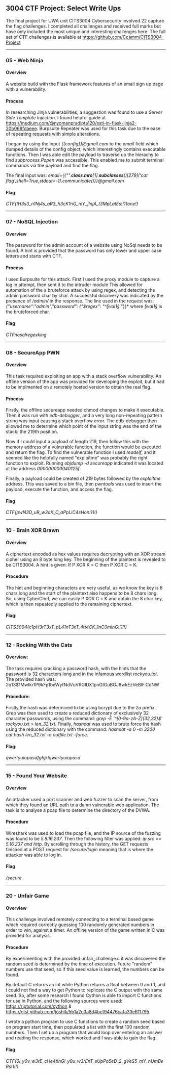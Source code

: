 ## 3004 CTF Project: Select Write Ups

The final project for UWA unit CITS3004 Cybersecurity involved 22 capture the flag challenges. I completed all challenges and received full marks but have only included the most unique and interesting challenges here. The full set of CTF challenges is available at https://github.com/Ccamm/CITS3004-Project

---

### 05 - Web Ninja

#### Overview
A website build with the Flask framework features of an email sign up page with a vulnerability.

#### Process
In researching Jinja vulnerabilities, a suggestion was found to use a *Server Side Template Injection*. I found helpful guide at https://medium.com/@nyomanpradipta120/ssti-in-flask-jinja2-20b068fdaeee. Burpsuite Repeater was used for this task due to the ease of repeating requests with simple alterations. 

I began by using the input *{{config}}@gmail.com* to the *email* field which dumped details of the config object, which interestingly contains executable functions. Then I was able edit the payload to traverse up the hierachy to find *subprocess.Popen* was accessible. This enabled me to submit terminal commands via the payload and find the flag. 

The final input was: 
*email={{"".__class__.__mro__[1].__subclasses__()[279]('cat flag',shell=True,stdout=-1).communicate()}}@gmail.com*

#### Flag
*CTF{tH3s3_n1Nj4s_aR3_h3cK1nG_mY_jInjA_t3MpLatEs!!11one!}*

---

### 07 - NoSQL Injection

#### Overview
The password for the admin account of a website using NoSql needs to be found. A hint is provided that the password has only lower and upper case letters and starts with CTF.

#### Process
I used Burpsuite for this attack. First I used the proxy module to capture a log in attempt, then sent it to the intruder module This allowed for automation of the a bruteforce attack by using regex, and detecting the admin password char by char. A successful discovery was indicated by the presence of */admin/* in the response. The line used in the request was: *{"username":"admin","password": {"$regex": "^§val1§.*"}}* where *§val1§* is the bruteforced char.

#### Flag
*CTFnosqlregexking*

---

### 08 - SecureApp PWN

#### Overview
This task required exploiting an app with a stack overflow vulnerability. An offline version of the app was provided for developing the exploit, but it had to be implmented on a remotely hosted version to obtain the real flag.

#### Process
Firstly, the offline secureapp needed chmod changes to make it executable. Then it was run with *edb-debugger*, and a very long non-repeating pattern string was input causing a stack overflow error. The edb-debugger then allowed me to determine which point of the input string was the end of the stack: the 219th position.

Now if I could input a payload of length 219, then follow this with the memory address of a vulnerable function, the function would be executed and return the flag. To find the vulnerable function I used *readelf*, and it seemed like the helpfully named "exploitme" was probably the right function to exploit. Running *objdump -d secureapp* indicated it was located at the address *000000000040125f*.

Finally, a payload could be created of 219 bytes followed by the *exploitme* address. This was saved to a bin file, then *pwntools* was used to insert the payload, execute the function, and access the flag.

#### Flag
*CTF{pwN3D_uR_w3aK_C_aPpLiC4sHon!11!}*

---

### 10 - Brain XOR Brawn

#### Overview
A ciphertext encoded as hex values requires decrypting with an XOR stream cipher using an 8 byte long key. The beginning of the plaintext is revealed to be CITS3004. A hint is given: If P XOR K = C then P XOR C = K.

#### Procedure
The hint and beginning characters are very useful, as we know the key is 8 chars long and the start of the plaintext also happens to be 8 chars long. So, using CyberChef, we can easily P XOR C = K and obtain the 8 char key, which is then repeatedly applied to the remaining ciphertext.

#### Flag:
*CITS3004{c1pH3rT3xT_pL41nT3xT_4tt4CK_1nC0mInG!!1!!}*

---

### 12 - Rocking With the Cats

#### Overview:
The task requires cracking a password hash, with the hints that the password is 32 characters long and in the infamous wordlist *rockyou.txt*.
The provided hash was: $2a$13$1MwIkr1P9kFp1beWyfNdVuVRGIDX1pnGtGuBGJ8wkEzVeBlF.CdNW

#### Procedure:
Firstly,the hash was determined to be using bcrypt due to the $2a$ prefix. Grep was then used to create a reduced dictionary of exclusively 32 character passwords, using the command: *grep -E '^[0-9a-zA-Z]{32,32}$' rockyou.txt > len_32.txt*. Finally, *hashcat* was used to brute force the hash using the reduced dictionary with the command: *hashcat -a 0 -m 3200 cat.hash len_32.txt -o outfile.txt –force*.

#### Flag:
*qwertyuiopasdfghjklqwertyuiopasd*

---

### 15 - Found Your Website

#### Overview
An attacker used a port scanner and web fuzzer to scan the server, from which they found an URL path to a damn vulnerable web application. The task is to analyse a pcap file to determine the directory of the DVWA.

#### Procedure
Wireshark was used to load the pcap file, and the IP source of the fuzzing was found to be *5.8.16.237*. Then the following filter was applied: *ip.src == 5.16.237 and http*.  By scrolling through the history, the GET requests finished at a POST request for */secure/login* meaning that is where the attacker was able to log in.

#### Flag
*/secure*

---

### 20 - Unfair Game

#### Overview
This challenge involved remotely connecting to a terminal based game which required correctly guessing 100 randomly generated numbers in order to win, against a timer. An offline version of the game written in C was provided for analysis.

#### Procedure
By experimenting with the provided unfair_challenge.c it was discovered the random seed is determined by the time of execution. Future "random" numbers use that seed, so if this seed value is learned, the numbers can be found.

By default C returns an int while Python returns a float between 0 and 1, and I could not find a way to get Python to replicate the C output with the same seed. So, after some research I found Cython is able to import C functions for use in Python, and the following sources were used: https://riptutorial.com/cython & https://gist.github.com/joshlk/5b1a2c3a8d4bcf94476cafa33e611795.

I wrote a python program to use C functions to create a random seed based on program start time, then populated a list with the first 100 random numbers. Then I set up a program that would loop over entering an answer and reading the response, which worked and I was able to gain the flag.

#### Flag
*CTF{0i_y0v_w3rE_cHe4t!nG!_y0u_w3rEnT_sUpPo5eD_2_gVeS5_mY_nUmBeRs!1!!}*
